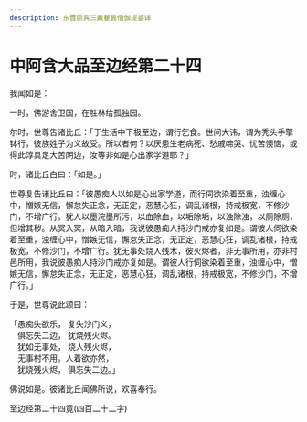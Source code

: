 ```yaml
---
description: 东晋罽宾三藏瞿昙僧伽提婆译
---
```


# 中阿含大品至边经第二十四

我闻如是：

一时，佛游舍卫国，在胜林给孤独园。

尔时，世尊告诸比丘：「于生活中下极至边，谓行乞食。世间大讳，谓为秃头手擎钵行，彼族姓子为义故受。所以者何？以厌患生老病死、愁戚啼哭、忧苦懊恼，或得此淳具足大苦阴边，汝等非如是心出家学道耶？」

时，诸比丘白曰：「如是。」

世尊复告诸比丘曰：「彼愚痴人以如是心出家学道，而行伺欲染着至重，浊缠心中，憎嫉无信，懈怠失正念，无正定，恶慧心狂，调乱诸根，持戒极宽，不修沙门，不增广行。犹人以墨浣墨所污，以血除血，以垢除垢，以浊除浊，以厕除厕，但增其秽。从冥入冥，从暗入暗，我说彼愚痴人持沙门戒亦复如是。谓彼人伺欲染着至重，浊缠心中，憎嫉无信，懈怠失正念，无正定，恶慧心狂，调乱诸根，持戒极宽，不修沙门，不增广行。犹无事处烧人残木，彼火烬者，非无事所用，亦非村邑所用，我说彼愚痴人持沙门戒亦复如是。谓彼人行伺欲染着至重，浊缠心中，憎嫉无信，懈怠失正念，无正定，恶慧心狂，调乱诸根，持戒极宽，不修沙门，不增广行。」

于是，世尊说此颂曰：

「愚痴失欲乐， 复失沙门义，\
　俱忘失二边， 犹烧残火烬。\
　犹如无事处， 烧人残火烬，\
　无事村不用。人着欲亦然，\
　犹烧残火烬， 俱忘失二边。」

佛说如是。彼诸比丘闻佛所说，欢喜奉行。

至边经第二十四竟(四百二十二字)
